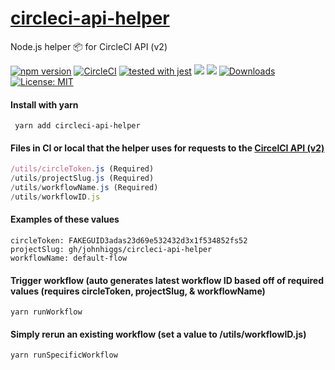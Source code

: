 # [circleci-api-helper](https://johnhiggs.github.io/circleci-api-helper/)
Node.js helper :package: for CircleCI API (v2)

[![npm version](https://badge.fury.io/js/circleci-api-helper.svg)](https://badge.fury.io/js/circleci-api-helper) 
[![CircleCI](https://circleci.com/gh/circleci/circleci-docs.svg?style=shield)](https://circleci.com/gh/johnhiggs/circleci-api-helper)
[![tested with jest](https://img.shields.io/badge/tested_with-jest-99424f.svg)](https://github.com/facebook/jest)
<a href="https://codeclimate.com/github/johnhiggs/circleci-api-helper/maintainability"><img src="https://api.codeclimate.com/v1/badges/5dabeb357b9abcdcf716/maintainability" /></a>
<a href="https://codeclimate.com/github/johnhiggs/circleci-api-helper/test_coverage">
<a href="https://codeclimate.com/github/johnhiggs/circleci-api-helper/test_coverage"><img src="https://api.codeclimate.com/v1/badges/5dabeb357b9abcdcf716/test_coverage" /></a>
[![Downloads](https://img.shields.io/npm/dt/circleci-api-helper.svg)](https://www.npmjs.com/package/circleci-api-helper.svg)
[![License: MIT](https://img.shields.io/github/license/johnhiggs/circleci-api-helper)](https://opensource.org/licenses/MIT)

#### Install with yarn
``` yarn add circleci-api-helper```

#### Files in CI or local that the helper uses for requests to the [CircelCI API (v2)](https://circleci.com/docs/api/v2/)
```/utils/branch.js
/utils/circleToken.js (Required)
/utils/projectSlug.js (Required)
/utils/workflowName.js (Required)
/utils/workflowID.js
```
#### Examples of these values
```branch: master
circleToken: FAKEGUID3adas23d69e532432d3x1f534852fs52
projectSlug: gh/johnhiggs/circleci-api-helper
workflowName: default-flow
```

#### Trigger workflow (auto generates latest workflow ID based off of required values (requires circleToken, projectSlug, & workflowName)
`yarn runWorkflow`

#### Simply rerun an existing workflow (set a value to /utils/workflowID.js)
`yarn runSpecificWorkflow`

